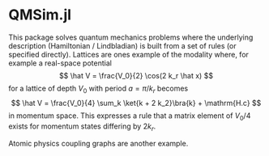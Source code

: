 # QMSim.jl

This package solves quantum mechanics problems where the underlying description (Hamiltonian / Lindbladian) is built from a set of rules (or specified directly).  Lattices are ones example of the modality where, for example a real-space potential
$$
\hat V = \frac{V_0}{2} \cos(2 k_r \hat x)
$$
for a lattice of depth $V_0$ with period $a = \pi / k_r$ becomes
$$
\hat V = \frac{V_0}{4} \sum_k \ket{k + 2 k_2}\bra{k} + \mathrm{H.c}
$$
in momentum space.
This expresses a rule that a matrix element of $V_0/4$ exists for momentum states differing by $2 k_r$.

Atomic physics coupling graphs are another example.
